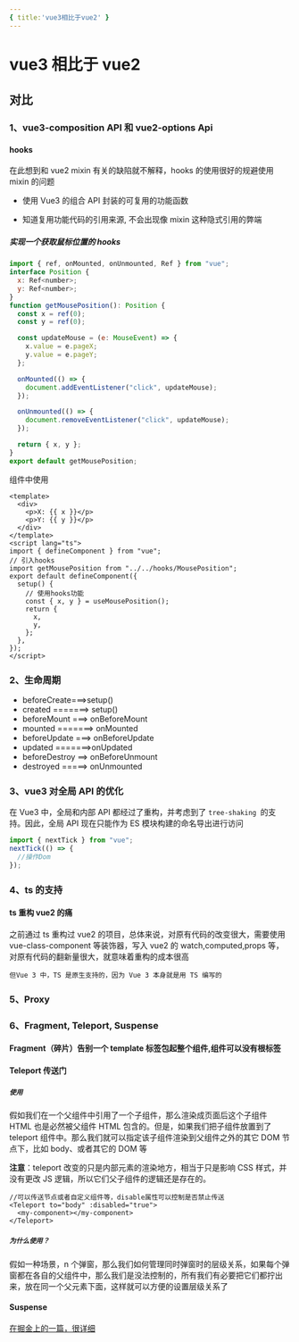 ```yaml
---
{ title:'vue3相比于vue2' }
---
```


# vue3 相比于 vue2

## 对比

### 1、vue3-composition API 和 vue2-options Api

#### hooks

在此想到和 vue2 mixin 有关的缺陷就不解释，hooks 的使用很好的规避使用 mixin 的问题

- 使用 Vue3 的组合 API 封装的可复用的功能函数

- 知道复用功能代码的引用来源, 不会出现像 mixin 这种隐式引用的弊端

##### 实现一个获取鼠标位置的 hooks

```js
import { ref, onMounted, onUnmounted, Ref } from "vue";
interface Position {
  x: Ref<number>;
  y: Ref<number>;
}
function getMousePosition(): Position {
  const x = ref(0);
  const y = ref(0);

  const updateMouse = (e: MouseEvent) => {
    x.value = e.pageX;
    y.value = e.pageY;
  };

  onMounted(() => {
    document.addEventListener("click", updateMouse);
  });

  onUnmounted(() => {
    document.removeEventListener("click", updateMouse);
  });

  return { x, y };
}
export default getMousePosition;
```

组件中使用

```vue
<template>
  <div>
    <p>X: {{ x }}</p>
    <p>Y: {{ y }}</p>
  </div>
</template>
<script lang="ts">
import { defineComponent } from "vue";
// 引入hooks
import getMousePosition from "../../hooks/MousePosition";
export default defineComponent({
  setup() {
    // 使用hooks功能
    const { x, y } = useMousePosition();
    return {
      x,
      y,
    };
  },
});
</script>
```

### 2、生命周期

- beforeCreate===>setup()
- created =======> setup()
- beforeMount ===> onBeforeMount
- mounted =======> onMounted
- beforeUpdate ===> onBeforeUpdate
- updated =======>onUpdated
- beforeDestroy ==> onBeforeUnmount
- destroyed =====> onUnmounted

### 3、vue3 对全局 API 的优化

在 Vue3 中，全局和内部 API 都经过了重构，并考虑到了 `tree-shaking `的支持。因此，全局 API 现在只能作为 ES 模块构建的命名导出进行访问

```js
import { nextTick } from "vue";
nextTick(() => {
  //操作Dom
});
```

### 4、ts 的支持

#### ts 重构 vue2 的痛

之前通过 ts 重构过 vue2 的项目，总体来说，对原有代码的改变很大，需要使用 vue-class-component 等装饰器，写入 vue2 的 watch,computed,props 等，对原有代码的翻新量很大，就意味着重构的成本很高

`但Vue 3 中，TS 是原生支持的，因为 Vue 3 本身就是用 TS 编写的`

### 5、Proxy

### 6、Fragment, Teleport, Suspense

#### Fragment（碎片）告别一个 template 标签包起整个组件,组件可以没有根标签

#### Teleport 传送门

##### `使用`

假如我们在一个父组件中引用了一个子组件，那么渲染成页面后这个子组件 HTML 也是必然被父组件 HTML 包含的。但是，如果我们把子组件放置到了 teleport 组件中。那么我们就可以指定该子组件渲染到父组件之外的其它 DOM 节点下，比如 body、或者其它的 DOM 等

**注意**：teleport 改变的只是内部元素的渲染地方，相当于只是影响 CSS 样式，并没有更改 JS 逻辑，所以它们父子组件的逻辑还是存在的。

```vue
//可以传送节点或者自定义组件等，disable属性可以控制是否禁止传送
<Teleport to="body" :disabled="true">
  <my-component></my-component>
</Teleport>
```

##### `为什么使用？`

假如一种场景，n 个弹窗，那么我们如何管理同时弹窗时的层级关系，如果每个弹窗都在各自的父组件中，那么我们是没法控制的，所有我们有必要把它们都拧出来，放在同一个父元素下面，这样就可以方便的设置层级关系了

#### Suspense

[在掘金上的一篇，很详细](https://juejin.cn/post/6854573214547312654#heading-5)
